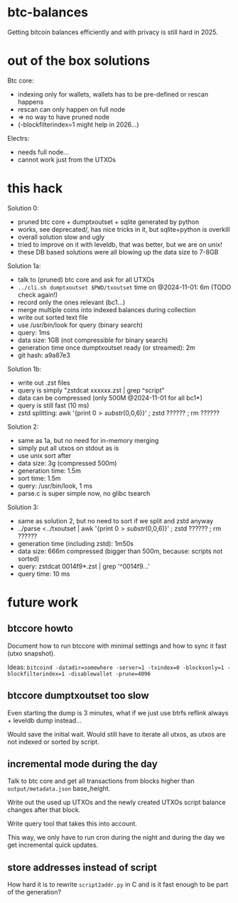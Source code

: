 # btc-balances
Getting bitcoin balances efficiently and with privacy is still hard in 2025.

# out of the box solutions
Btc core:
  - indexing only for wallets, wallets has to be pre-defined or rescan happens
  - rescan can only happen on full node
  - => no way to have pruned node
  - (-blockfilterindex=1 might help in 2026...)

Electrs:
  - needs full node...
  - cannot work just from the UTXOs

# this hack
Solution 0:
  - pruned btc core + dumptxoutset + sqlite generated by python
  - works, see deprecated/, has nice tricks in it, but sqlite+python is overkill
  - overall solution slow and ugly
  - tried to improve on it with leveldb, that was better, but we are on unix!
  - these DB based solutions were all blowing up the data size to 7-8GB

Solution 1a:
  - talk to (pruned) btc core and ask for all UTXOs
  - `../cli.sh dumptxoutset $PWD/txoutset` time on @2024-11-01: 6m (TODO check again!)
  - record only the ones relevant (bc1...)
  - merge multiple coins into indexed balances during collection
  - write out sorted text file
  - use /usr/bin/look for query (binary search)
  - query: 1ms
  - data size: 1GB (not compressible for binary search)
  - generation time once dumptxoutset ready (or streamed): 2m
  - git hash: a9a87e3

Solution 1b:
  - write out <script-first-6-hex-digits>.zst files
  - query is simply "zstdcat xxxxxx.zst | grep ^script"
  - data can be compressed (only 500M @2024-11-01 for all bc1*)
  - query is still fast (10 ms)
  - zstd splitting: awk '{print $0 > substr($0,0,6)}' ; zstd ?????? ; rm ??????

Solution 2:
  - same as 1a, but no need for in-memory merging
  - simply put all utxos on stdout as is
  - use unix sort after
  - data size: 3g (compressed 500m)
  - generation time: 1.5m
  - sort time: 1.5m
  - query: /usr/bin/look, 1 ms
  - parse.c is super simple now, no glibc tsearch

Solution 3:
  - same as solution 2, but no need to sort if we split and zstd anyway
  - ../parse <../txoutset | awk '{print $0 > substr($0,0,6)}' ; zstd ?????? ; rm ??????
  - generation time (including zstd): 1m50s
  - data size: 666m compressed (bigger than 500m, because: scripts not sorted)
  - query: zstdcat 0014f9*.zst | grep '^0014f9...'
  - query time: 10 ms

# future work

## btccore howto
Document how to run btccore with minimal settings and how to sync it fast (utxo snapshot).

Ideas: `bitcoind -datadir=somewhere -server=1 -txindex=0 -blocksonly=1 -blockfilterindex=1 -disablewallet -prune=4096`

## btccore dumptxoutset too slow
Even starting the dump is 3 minutes, what if we just use btrfs reflink always + leveldb dump instead...

Would save the initial wait.  Would still have to iterate all utxos, as utxos are not indexed or sorted by script.

## incremental mode during the day
Talk to btc core and get all transactions from blocks higher than `output/metadata.json` base_height.

Write out the used up UTXOs and the newly created UTXOs script balance changes after that block.

Write query tool that takes this into account.

This way, we only have to run cron during the night and during the day we get incremental quick updates.

## store addresses instead of script
How hard it is to rewrite `script2addr.py` in C and is it fast enough to be part of the generation?
